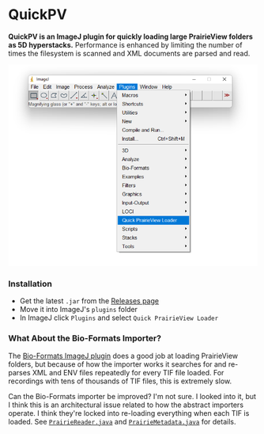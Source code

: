 # QuickPV

**QuickPV is an ImageJ plugin for quickly loading large PrairieView folders as 5D hyperstacks.** Performance is enhanced by limiting the number of times the filesystem is scanned and XML documents are parsed and read.

<div align='center'>
<img src='dev/screenshot.png'>
</div>

### Installation

* Get the latest `.jar` from the [Releases page](https://github.com/swharden/ImageJ-QuickPV/releases/)
* Move it into ImageJ's `plugins` folder
* In ImageJ click `Plugins` and select `Quick PrairieView Loader`

### What About the Bio-Formats Importer?

The [Bio-Formats ImageJ plugin](https://docs.openmicroscopy.org/bio-formats/5.8.2/users/imagej/load-images.html) does a good job at loading PrairieView folders, but because of how the importer works it searches for and re-parses XML and ENV files repeatedly for every TIF file loaded. For recordings with tens of thousands of TIF files, this is extremely slow. 

Can the Bio-Formats importer be improved? I'm not sure. I looked into it, but I think this is an architectural issue related to how the abstract importers operate. I think they're locked into re-loading everything when each TIF is loaded. See [`PrairieReader.java`](https://github.com/ome/bioformats/blob/master/components/formats-gpl/src/loci/formats/in/PrairieReader.java) and [`PrairieMetadata.java`](https://github.com/ome/bioformats/blob/master/components/formats-gpl/src/loci/formats/in/PrairieMetadata.java) for details.